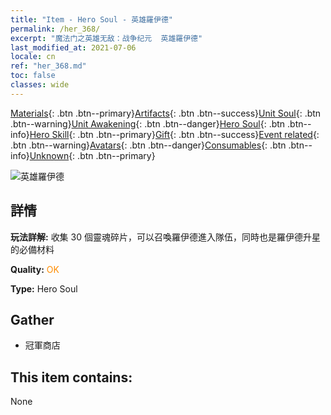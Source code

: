 ```yaml
---
title: "Item - Hero Soul - 英雄羅伊德"
permalink: /her_368/
excerpt: "魔法门之英雄无敌：战争纪元  英雄羅伊德"
last_modified_at: 2021-07-06
locale: cn
ref: "her_368.md"
toc: false
classes: wide
---
```

 [Materials](/ItemsCN/){: .btn .btn--primary}[Artifacts](/ItemsCN/Artifacts/){: .btn .btn--success}[Unit Soul](/ItemsCN/UnitSoul/){: .btn .btn--warning}[Unit Awakening](/ItemsCN/UnitAwakening/){: .btn .btn--danger}[Hero Soul](/ItemsCN/HeroSoul/){: .btn .btn--info}[Hero Skill](/ItemsCN/HeroSkill/){: .btn .btn--primary}[Gift](/ItemsCN/Gift/){: .btn .btn--success}[Event related](/ItemsCN/Events/){: .btn .btn--warning}[Avatars](/ItemsCN/Avatars/){: .btn .btn--danger}[Consumables](/ItemsCN/Consumables/){: .btn .btn--info}[Unknown](/ItemsCN/Unknown/){: .btn .btn--primary}

 ![英雄羅伊德](/images/h/h_Ryland.jpg)

## 詳情
 **玩法詳解:** 收集 30 個靈魂碎片，可以召喚羅伊德進入隊伍，同時也是羅伊德升星的必備材料

 **Quality:** <span style="color: #FF8C00">OK</span>

 **Type:** Hero Soul

## Gather

*    冠軍商店 

## This item contains:

  None

